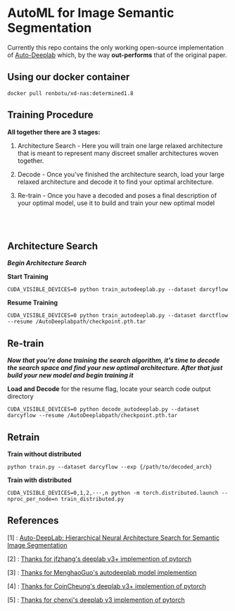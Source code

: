 # AutoML for Image Semantic Segmentation
Currently this repo contains the only working open-source implementation of [Auto-Deeplab](https://arxiv.org/abs/1901.02985) which, by the way **out-performs** that of the original paper. 

## Using our docker container
`docker pull renbotu/xd-nas:determined1.8`
## Training Procedure

**All together there are 3 stages:**

1. Architecture Search - Here you will train one large relaxed architecture that is meant to represent many discreet smaller architectures woven together.

2. Decode - Once you've finished the architecture search, load your large relaxed architecture and decode it to find your optimal architecture.

3. Re-train - Once you have a decoded and poses a final description of your optimal model, use it to build and train your new optimal model

<br/><br/>

 
 ## Architecture Search

***Begin Architecture Search***

**Start Training**

```
CUDA_VISIBLE_DEVICES=0 python train_autodeeplab.py --dataset darcyflow
```

**Resume Training**

```
CUDA_VISIBLE_DEVICES=0 python train_autodeeplab.py --dataset darctflow --resume /AutoDeeplabpath/checkpoint.pth.tar
```

## Re-train

***Now that you're done training the search algorithm, it's time to decode the search space and find your new optimal architecture. 
After that just build your new model and begin training it***


**Load and Decode**
for the resume flag, locate your search code output directory
```
CUDA_VISIBLE_DEVICES=0 python decode_autodeeplab.py --dataset darcyflow --resume /AutoDeeplabpath/checkpoint.pth.tar
```

## Retrain

**Train without distributed**
```
python train.py --dataset darcyflow --exp {/path/to/decoded_arch}
```

**Train with distributed**
```
CUDA_VISIBLE_DEVICES=0,1,2,···,n python -m torch.distributed.launch --nproc_per_node=n train_distributed.py  
```


## References
[1] : [Auto-DeepLab: Hierarchical Neural Architecture Search for Semantic Image Segmentation](https://arxiv.org/abs/1901.02985)

[2] : [Thanks for jfzhang's deeplab v3+ implemention of pytorch](https://github.com/jfzhang95/pytorch-deeplab-xception)

[3] : [Thanks for MenghaoGuo's autodeeplab model implemention](https://github.com/MenghaoGuo/AutoDeeplab)

[4] : [Thanks for CoinCheung's deeplab v3+ implemention of pytorch](https://github.com/CoinCheung/DeepLab-v3-plus-cityscapes)

[5] : [Thanks for chenxi's deeplab v3 implemention of pytorch](https://github.com/chenxi116/DeepLabv3.pytorch)

